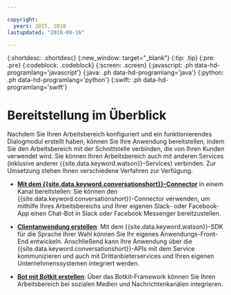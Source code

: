 ```yaml
---

copyright:
  years: 2015, 2018
lastupdated: "2018-08-16"

---
```


{:shortdesc: .shortdesc}
{:new_window: target="_blank"}
{:tip: .tip}
{:pre: .pre}
{:codeblock: .codeblock}
{:screen: .screen}
{:javascript: .ph data-hd-programlang='javascript'}
{:java: .ph data-hd-programlang='java'}
{:python: .ph data-hd-programlang='python'}
{:swift: .ph data-hd-programlang='swift'}

# Bereitstellung im Überblick

Nachdem Sie Ihren Arbeitsbereich konfiguriert und ein funktionierendes Dialogmodul erstellt haben, können Sie Ihre Anwendung bereitstellen, indem Sie den Arbeitsbereich mit der Schnittstelle verbinden, die von Ihren Kunden verwendet wird. Sie können Ihren Arbeitsbereich auch mit anderen Services (inklusive anderer {{site.data.keyword.watson}}-Services) verbinden. Zur Umsetzung stehen Ihnen verschiedene Verfahren zur Verfügung.

- [**Mit dem {{site.data.keyword.conversationshort}}-Connector**](conversation-connector.html) in einem Kanal bereitstellen: Sie können den {{site.data.keyword.conversationshort}}-Connector verwenden, um mithilfe Ihres Arbeitsbereichs und Ihrer eigenen Slack- oder Facebook-App einen Chat-Bot in Slack oder Facebook Messenger bereitzustellen.

- [**Clientanwendung erstellen**](develop-app.html): Mit dem {{site.data.keyword.watson}}-SDK für die Sprache Ihrer Wahl können Sie Ihr eigenes Anwendungs-Front-End entwickeln. Anschließend kann Ihre Anwendung über die {{site.data.keyword.conversationshort}}-APIs mit dem Service kommunizieren und auch mit Drittanbieterservices und Ihren eigenen Unternehmenssystemen integriert werden.

- [**Bot mit Botkit erstellen**](integrations.html): Über das Botkit-Framework können Sie Ihren Arbeitsbereich bei sozialen Medien und Nachrichtenkanälen integrieren.
